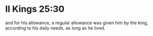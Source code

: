 # II Kings 25:30

and for his allowance, a regular allowance was given him by the king, according to his daily needs, as long as he lived.
